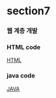 # section7

### 웹 계층 개발

### HTML code
[HTML](./section7_1.md)
### java code
[JAVA](./section7_2.md)